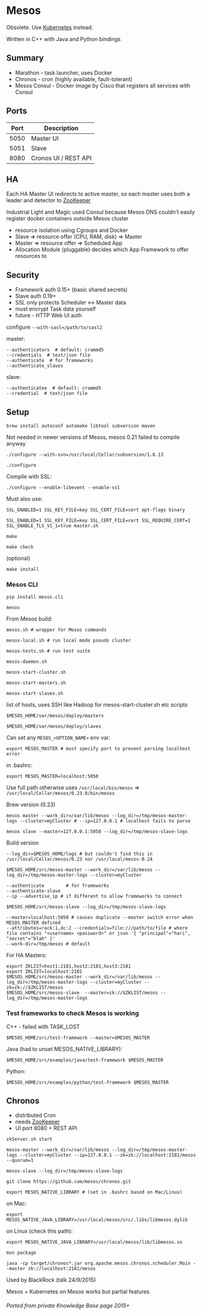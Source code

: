 # Mesos

Obsolete. Use [Kubernetes](kubernetes.md) instead.

Written in C++ with Java and Python bindings

<!-- INDEX_START -->
<!-- INDEX_END -->

## Summary

- Marathon - task launcher, uses Docker
- Chronos  - cron (highly available, fault-tolerant)
- Mesos Consul - Docker image by Cisco that registers all services with Consul

## Ports

| Port | Description          |
| ---- |----------------------|
| 5050 | Master UI            |
| 5051 | Slave                |
| 8080 | Cronos UI / REST API |

## HA

Each HA Master UI redirects to active master, so each master uses both a leader and detector to [ZooKeeper](zookeeper.md)

Industrial Light and Magic used Consul because Mesos DNS couldn't easily register docker containers outside Mesos cluster

- resource isolation using Cgroups and Docker
- Slave => resource offer (CPU, RAM, disk) => Master
- Master => resource offer => Scheduled App
- Allocation Module (pluggable) decides which App Framework to offer resources to

## Security

- Framework auth 0.15+ (basic shared secrets)
- Slave auth 0.19+
- SSL only protects Scheduler <-> Master data
- must encrypt Task data yourself
- future - HTTP Web UI auth

configure `--with-sasl=/path/to/sasl2`

master:

```
--authenticators  # default: crammd5
--credentials  # text/json file
--authenticate  # for frameworks
--authenticate_slaves
```

slave:

```
--authenticatee  # default: crammd5
--credential  # text/json file
```

## Setup

```shell
brew install autoconf automake libtool subversion maven
```

Not needed in newer versions of Mesos, mesos 0.21 failed to compile anyway

```
./configure --with-svn=/usr/local/Cellar/subversion/1.8.13
```

```shell
./configure
```

Compile with SSL:

```shell
./configure --enable-libevent --enable-ssl
```

Must also use:

```
SSL_ENABLED=1 SSL_KEY_FILE=key SSL_CERT_FILE=cert opt-flags binary
```

```shell
SSL_ENABLED=1 SSL_KEY_FILE=key SSL_CERT_FILE=cert SSL_REQUIRE_CERT=1 SSL_ENABLE_TLS_V1_1=true master.sh
```

```shell
make
```

```shell
make check
```

(optional)

```shell
make install
```

### Mesos CLI

```shell
pip install mesos.cli
```

```shell
mesos
```

From Mesos build:

```shell
mesos.sh # wrapper for Mesos commands
```

```shell
mesos-local.sh # run local mode pseudo cluster
```

```shell
mesos-tests.sh # run test suite
```

```shell
mesos-daemon.sh
```

```shell
mesos-start-cluster.sh
```

```shell
mesos-start-masters.sh
```

```shell
mesos-start-slaves.sh
```

list of hosts, uses SSH like Hadoop for mesos-start-cluster.sh etc scripts

```shell
$MESOS_HOME/var/mesos/deploy/masters
```

```shell
$MESOS_HOME/var/mesos/deploy/slaves
```

Can set any `MESOS_<OPTION_NAME>` env var:

```shell
export MESOS_MASTER # must specify port to prevent parsing localhost error
```

in .bashrc:

```shell
export MESOS_MASTER=localhost:5050
```

Use full path otherwise uses `/usr/local/bin/mesos` => `/usr/local/Cellar/mesos/0.23.0/bin/mesos`

Brew version (0.23)

```shell
mesos master --work_dir=/var/lib/mesos --log_dir=/tmp/mesos-master-logs --cluster=myCluster # --ip=127.0.0.1 # localhost fails to parse
```

```shell
mesos slave --master=127.0.0.1:5050 --log_dir=/tmp/mesos-slave-logs
```

Build version

```
--log_dir=$MESOS_HOME/logs # but couldn't find this in /usr/local/Cellar/mesos/0.23 nor /usr/local/mesos-0.24
```

```shell
$MESOS_HOME/src/mesos-master --work_dir=/var/lib/mesos --log_dir=/tmp/mesos-master-logs --cluster=myCluster
```

```
--authenticate        # for frameworks
--authenticate-slave
--ip --advertise_ip # if different to allow frameworks to connect
```

```shell
$MESOS_HOME/src/mesos-slave --log_dir=/tmp/mesos-slave-logs
```
```
--master=localhost:5050 # causes duplicate --master switch error when MESOS_MASTER defined
--attributes=rack:1,dc:2 --credentials=file:///path/to/file # where file contains "<username> <password>" or json '{ "principal"="hari", "secret"="blah" }'
--work-dir=/tmp/mesos # default
```

For HA Masters:

```shell
export ZKLIST=host1:2181,host2:2181,host3:2181
export ZKLIST=localhost:2181
$MESOS_HOME/src/mesos-master --work_dir=/var/lib/mesos --log_dir=/tmp/mesos-master-logs --cluster=myCluster --zk=zk://$ZKLIST/mesos
$MESOS_HOME/src/mesos-slave  --master=zk://$ZKLIST/mesos --log_dir=/tmp/mesos-master-logs
```

### Test frameworks to check Mesos is working

C++ - failed with TASK_LOST

```shell
$MESOS_HOME/src/test-framework --master=$MESOS_MASTER
```

Java (had to unset MESOS_NATIVE_LIBRARY):

```shell
$MESOS_HOME/src/examples/java/test-framework $MESOS_MASTER
```

Python:

```shell
$MESOS_HOME/src/examples/python/test-framework $MESOS_MASTER
```


## Chronos

- distributed Cron
- needs [ZooKeeper](zookeeper.md)
- UI port 8080 + REST API


```shell
zkServer.sh start
```

```shell
mesos-master --work_dir=/var/lib/mesos --log_dir=/tmp/mesos-master-logs --cluster=myCluster --ip=127.0.0.1 --zk=zk://localhost:2181/mesos --quorum=1
```

```shell
mesos-slave --log_dir=/tmp/mesos-slave-logs
```

```shell
git clone https://github.com/mesos/chronos.git
```

```
export MESOS_NATIVE_LIBRARY # (set in .bashrc based on Mac/Linux)
```
on Mac:

```shell
export MESOS_NATIVE_JAVA_LIBRARY=/usr/local/mesos/src/.libs/libmesos.dylib
```

on Linux (check this path):

```shell
export MESOS_NATIVE_JAVA_LIBRARY=/usr/local/mesos/lib/libmesos.so
```

```shell
mvn package
```

```shell
java -cp target/chronos*.jar org.apache.mesos.chronos.scheduler.Main --master zk://localhost:2181/mesos
```

Used by BlackRock (talk 24/9/2015)

Mesos + Kubernetes on Mesos works but partial features

###### Ported from private Knowledge Base page 2015+
